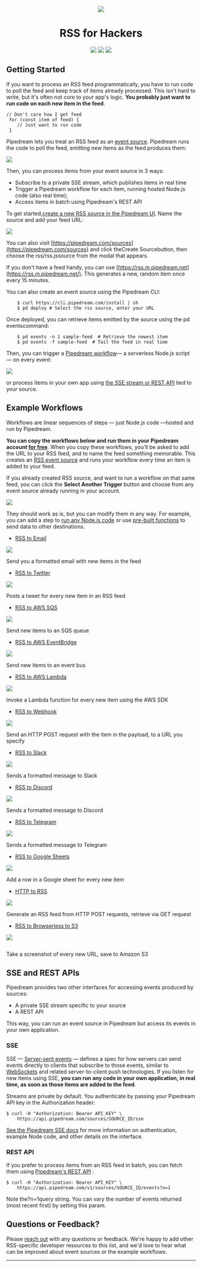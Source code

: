 <p align="center">
<img src="images/rss.png">
</p>
<h1 align="center">RSS for Hackers</h1>
<p align="center">
<img src="images/getting-started.jpg">
<img src="images/example-workflow.jpg">
<img src="images/sse-rest-api.jpg">
</p>

## Getting Started
If you want to process an RSS feed programmatically, you have to run code to poll the feed and keep track of items already processed. This isn't hard to write, but it's often not core to your app's logic. **You probably just want to run code on each new item in the feed**.
```
// Don't care how I get feed
 for (const item of feed) {
    // Just want to run code
 }
```
Pipedream lets you treat an RSS feed as an [event source](https://docs.pipedream.com/event-sources/). Pipedream runs the code to poll the feed, emitting new items as the feed produces them:

![](images/json-code.jpg)

Then, you can process items from your event source in 3 ways:
* Subscribe to a private SSE stream, which publishes items in real time
* Trigger a Pipedream workflow for each item, running hosted Node.js code (also real time);
* Access items in batch using Pipedream's REST API

To get started,[create a new RSS source in the Pipedream UI](https://pipedream.com/sources?action=create&url=https%3A%2F%2Fgithub.com%2FPipedreamHQ%2Fpipedream%2Fblob%2Fmaster%2Fcomponents%2Frss%2Frss.js&app=none). Name the source and add your feed URL:

![](https://rss.pipedream.com/img/rss-source-in-ui.2832e34f.png)

You can also visit [https://pipedream.com/sources](https://pipedream.com/sources) and click theCreate Sourcebutton, then choose the rss/rss.jssource from the modal that appears.

If you don't have a feed handy, you can use [https://rss.m.pipedream.net](https://rss.m.pipedream.net/). This generates a new, random item once every 15 minutes.

You can also create an event source using the Pipedream CLI:

```composer log
    $ curl https://cli.pipedream.com/install | sh
    $ pd deploy # Select the rss source, enter your URL
```
Once deployed, you can retrieve items emitted by the source using the pd eventscommand:

```composer log
    $ pd events -n 1 sample-feed  # Retrieve the newest item
    $ pd events -f sample-feed  # Tail the feed in real time
```

Then, you can trigger a [Pipedream workflow](https://pipedream.com/new)— a serverless Node.js script — on every event:

![](https://rss.pipedream.com/img/new-workflow-source.9580d516.png)

or process items in your own app using [the SSE stream or REST API](https://rss.pipedream.com/#apis) tied to your source.

## Example Workflows

Workflows are linear sequences of steps — just Node.js code —hosted and run by Pipedream.

**You can copy the workflows below and run them in your Pipedream account [for free](https://docs.pipedream.com/pricing/)**. When you copy these workflows, you'll be asked to add the URL to your RSS feed, and to name the feed something memorable. This creates an [RSS event source](https://rss.pipedream.com/#getting-started) and runs your workflow every time an item is added to your feed. 

If you already created RSS source, and want to run a workflow on that same feed, you can click the **Select Another Trigger** button and choose from any event source already running in your account.

![](https://rss.pipedream.com/img/select-another-trigger.c6bdbbb5.png)

They should work as is, but you can modify them in any way. For example, you can add a step to [run any Node.js code](https://docs.pipedream.com/workflows/steps/code/) or use [pre-built functions](https://docs.pipedream.com/workflows/steps/actions/) to send data to other destinations.

* [RSS to Email](https://pipedream.com/@dylburger/rss-to-email-p_NMCqyV/readme)

![](images/rss-email.jpg)

Send you a formatted email with new items in the feed

* [RSS to Twitter](https://pipedream.com/@dylan/rss-to-twitter-p_5VCkQ7/readme)

![](images/rss-twitter.jpg)

Posts a tweet for every new item in an RSS feed

* [RSS to AWS SQS](https://pipedream.com/@dylburger/rss-aws-sqs-p_D1CDjB/readme)

![](images/rss-aws-sqs.jpg)

Send new items to an SQS queue

* [RSS to AWS EventBridge](https://pipedream.com/@dylburger/rss-aws-eventbridge-event-bus-p_JZCk29/readme)

![](images/rss-aws-eventbridge.jpg)

Send new items to an event bus

* [RSS to AWS Lambda](https://pipedream.com/@dylburger/rss-aws-lambda-p_ZJC9BG/readme)

![](images/rss-aws-lambda.jpg)

Invoke a Lambda function for every new item using the AWS SDK

* [RSS to Webhook](https://pipedream.com/@dylburger/rss-http-request-p_MOCq8K/readme)

![](images/rss-webhook.jpg)

Send an HTTP POST request with the item in the payload, to a URL you specify

* [RSS to Slack](https://pipedream.com/@dylburger/rss-slack-p_YyCDyK/readme)

![](images/rss-slack.jpg)

Sends a formatted message to Slack

* [RSS to Discord](https://pipedream.com/@dylburger/rss-discord-p_7NCWrm/readme)

![](images/rss-discord.jpg)

Sends a formatted message to Discord

* [RSS to Telegram](https://pipedream.com/@dylburger/rss-telegram-p_PACwrm/readme)

![](images/rss-telegram.jpg)

Sends a formatted message to Telegram

* [RSS to Google Sheets](https://pipedream.com/@dylburger/rss-to-google-sheets-p_ezCqGG/readme)

![](images/rss-google-sheets.jpg)

Add a row in a Google sheet for every new item

* [HTTP to RSS](https://pipedream.com/@dylburger/generate-an-rss-feed-from-http-post-requests-retrieve-via-get-request-p_n1CrQG/readme)

![](images/http-rss.jpg)

Generate an RSS feed from HTTP POST requests, retrieve via GET request

* [RSS to Browserless to S3](https://pipedream.com/@dylburger/rss-to-browserless-to-s3-p_95Cv5z/readme)

![](images/rss-browserless-s3.jpg)

<p><a href="https://pipedream.com/@dylburger/rss-to-browserless-to-s3-p_95Cv5z/readme" target="_blank"><img src="images/rss-browserless-s3.jpg" alt=""></a></p>

Take a screenshot of every new URL, save to Amazon S3

## SSE and REST APIs

Pipedream provides two other interfaces for accessing events produced by sources: 

* A private SSE stream specific to your source
* A REST API

This way, you can run an event source in Pipedream but access its events in your own application.

### SSE

SSE — [Server-sent events](https://developer.mozilla.org/en-US/docs/Web/API/Server-sent_events) — defines a spec for how servers can send events directly to clients that subscribe to those events, similar to [WebSockets](https://developer.mozilla.org/en-US/docs/Web/API/WebSockets_API) and related server-to-client push technologies. If you listen for new items using SSE, **you can run any code in your own application, in real time, as soon as those items are added to the feed**.

Streams are private by default. You authenticate by passing your Pipedream API key in the Authorization header:

```composer log
$ curl -H "Authorization: Bearer API_KEY" \
    https://api.pipedream.com/sources/SOURCE_ID/sse
```

[See the Pipedream SSE docs](https://docs.pipedream.com/api/sse) for more information on authentication, example Node code, and other details on the interface.

### REST API

If you prefer to process items from an RSS feed in batch, you can fetch them using [Pipedream's REST API](https://docs.pipedream.com/api/rest/) :

```composer log
$ curl -H "Authorization: Bearer API_KEY" \
    https://api.pipedream.com/v1/sources/SOURCE_ID/events?n=1
```

Note the?n=1query string. You can vary the number of events returned (most recent first) by setting this param.

## Questions or Feedback?

Please [reach out](https://docs.pipedream.com/support/) with any questions or feedback. We're happy to add other RSS-specific developer resources to this list, and we'd love to hear what can be improved about event sources or the example workflows.

<hr>